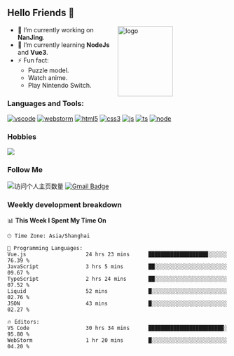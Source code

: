 ## Hello Friends 👋

<img src="https://github-readme-stats.vercel.app/api?username=Eugeniocode&show_icons=true&theme=vue" alt="logo" height="160" align="right" width="50%" />

- 🔭 I’m currently working on **NanJing**.
- 🌱 I’m currently learning **NodeJs** and **Vue3**.
- ⚡ Fun fact: 
  - Puzzle model.
  - Watch anime.
  - Play Nintendo Switch.



### Languages and Tools:

[![vscode](https://img.shields.io/badge/Visual%20Studio%20Code-blue?style=flat-square&logo=visualstudiocode&logoColor=ffffff)]()
[![webstorm](https://img.shields.io/badge/webstorm-528DD7?style=flat-square&logo=webstorm&logoColor=#ffffff)]()
[![html5](https://img.shields.io/badge/-HTML5-F16528?style=flat-square&logo=html5&logoColor=ffffff)]()
[![css3](https://img.shields.io/badge/-CSS3-3699D5?style=flat-square&logo=css3&logoColor=ffffff)]()
[![js](https://img.shields.io/badge/-Javascript-F0DA50?style=flat-square&logo=javascript&logoColor=ffffff)]()
[![ts](https://img.shields.io/badge/-Typescript-083061?style=flat-square&logo=typescript&logoColor=ffffff)]()
[![node](https://img.shields.io/badge/-Node.js-80BD00?style=flat-square&logo=nodedotjs&logoColor=ffffff)]()


### Hobbies

![](https://img.shields.io/badge/-Nintendo%20Switch-e60012?style=flat-square&logo=nintendo%20switch&logoColor=ffffff)

### Follow Me
![访问个人主页数量](https://komarev.com/ghpvc/?username=Eugeniocode&color=blue)
[![Gmail Badge](https://img.shields.io/badge/mail-eugeniocode@yeah.net-blue?style=flat&logo=Gmail&logoColor=white&link=mailto:eugeniocode@yeah.net)](mailto:eugeniocode@yeah.net)


### Weekly development breakdown
<!--START_SECTION:waka-->
📊 **This Week I Spent My Time On** 

```text
🕑︎ Time Zone: Asia/Shanghai

💬 Programming Languages: 
Vue.js                   24 hrs 23 mins      ███████████████████░░░░░░   76.39 % 
JavaScript               3 hrs 5 mins        ██░░░░░░░░░░░░░░░░░░░░░░░   09.67 % 
TypeScript               2 hrs 24 mins       ██░░░░░░░░░░░░░░░░░░░░░░░   07.52 % 
Liquid                   52 mins             █░░░░░░░░░░░░░░░░░░░░░░░░   02.76 % 
JSON                     43 mins             █░░░░░░░░░░░░░░░░░░░░░░░░   02.27 % 

🔥 Editors: 
VS Code                  30 hrs 34 mins      ████████████████████████░   95.80 % 
WebStorm                 1 hr 20 mins        █░░░░░░░░░░░░░░░░░░░░░░░░   04.20 % 
```


<!--END_SECTION:waka-->

